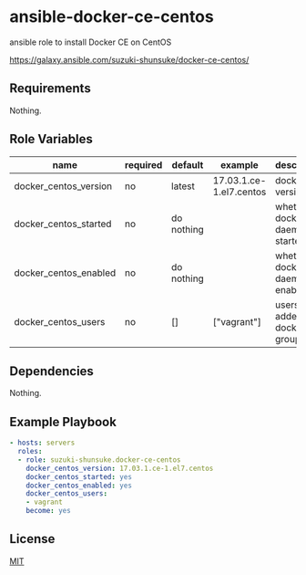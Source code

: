 # ansible-docker-ce-centos

ansible role to install Docker CE on CentOS

https://galaxy.ansible.com/suzuki-shunsuke/docker-ce-centos/

## Requirements

Nothing.

## Role Variables

name | required | default | example | description
--- | --- | --- | --- | ---
docker_centos_version | no | latest | 17.03.1.ce-1.el7.centos | docker version
docker_centos_started | no | do nothing | | whether docker daemon is started
docker_centos_enabled | no | do nothing | | whether docker daemon is enabled
docker_centos_users | no | [] | ["vagrant"] | users added to docker group

## Dependencies

Nothing.

## Example Playbook

```yaml
- hosts: servers
  roles:
  - role: suzuki-shunsuke.docker-ce-centos
    docker_centos_version: 17.03.1.ce-1.el7.centos
    docker_centos_started: yes
    docker_centos_enabled: yes
    docker_centos_users:
    - vagrant
    become: yes
```

## License

[MIT](LICENSE)
